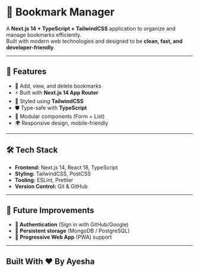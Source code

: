 # 🔖 Bookmark Manager

A **Next.js 14 + TypeScript + TailwindCSS** application to organize and manage bookmarks efficiently.  
Built with modern web technologies and designed to be **clean, fast, and developer-friendly**.

---

## 🚀 Features

- 📌 Add, view, and delete bookmarks  
- ⚡ Built with **Next.js 14 App Router**  
- 🎨 Styled using **TailwindCSS**  
- 🛡️ Type-safe with **TypeScript**  
- 🧩 Modular components (Form + List)  
- 🌍 Responsive design, mobile-friendly  

---

## 🛠️ Tech Stack

- **Frontend:** Next.js 14, React 18, TypeScript  
- **Styling:** TailwindCSS, PostCSS  
- **Tooling:** ESLint, Prettier  
- **Version Control:** Git & GitHub  

---

## 📌 Future Improvements

- **🔑 Authentication** (Sign in with GitHub/Google)
- 💾 **Persistent storage** (MongoDB / PostgreSQL)
- 📱 **Progressive Web App** (PWA) support

---

## Built With ❤️ By **Ayesha**